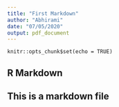 ```yaml
---
title: "First Markdown"
author: "Abhirami"
date: "07/05/2020"
output: pdf_document
---
```


```{r setup, include=FALSE}
knitr::opts_chunk$set(echo = TRUE)
```

## R Markdown

## This is a markdown file


